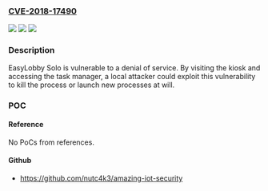 ### [CVE-2018-17490](https://cve.mitre.org/cgi-bin/cvename.cgi?name=CVE-2018-17490)
![](https://img.shields.io/static/v1?label=Product&message=EasyLobby%20Solo&color=blue)
![](https://img.shields.io/static/v1?label=Version&message=n%2Fa&color=blue)
![](https://img.shields.io/static/v1?label=Vulnerability&message=Denial%20of%20Service&color=brighgreen)

### Description

EasyLobby Solo is vulnerable to a denial of service. By visiting the kiosk and accessing the task manager, a local attacker could exploit this vulnerability to kill the process or launch new processes at will.

### POC

#### Reference
No PoCs from references.

#### Github
- https://github.com/nutc4k3/amazing-iot-security

